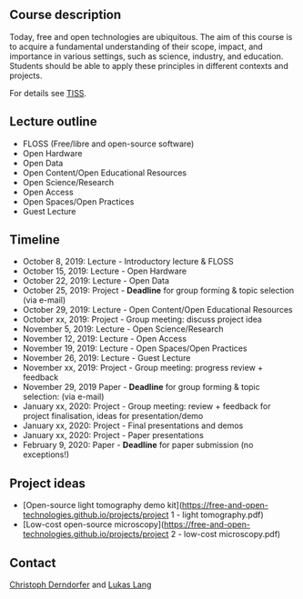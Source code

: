 ## Course description

Today, free and open technologies are ubiquitous. The aim of this course is to acquire a fundamental understanding of their scope, impact, and importance in various settings, such as science, industry, and education. Students should be able to apply these principles in different contexts and projects.

For details see [TISS](https://tiss.tuwien.ac.at/course/courseDetails.xhtml?dswid=1940&dsrid=754&semester=2019W&courseNr=193067).

## Lecture outline

* FLOSS (Free/libre and open-source software)
* Open Hardware
* Open Data
* Open Content/Open Educational Resources
* Open Science/Research
* Open Access
* Open Spaces/Open Practices
* Guest Lecture

## Timeline

* October 8, 2019: Lecture - Introductory lecture & FLOSS
* October 15, 2019: Lecture - Open Hardware
* October 22, 2019: Lecture - Open Data
* October 25, 2019: Project - **Deadline** for group forming & topic selection (via e-mail)
* October 29, 2019: Lecture - Open Content/Open Educational Resources
* October xx, 2019: Project - Group meeting: discuss project idea
* November 5, 2019: Lecture - Open Science/Research
* November 12, 2019: Lecture - Open Access
* November 19, 2019: Lecture - Open Spaces/Open Practices
* November 26, 2019: Lecture - Guest Lecture
* November xx, 2019: Project - Group meeting: progress review + feedback
* November 29, 2019 Paper - **Deadline** for group forming & topic selection: (via e-mail)
* January xx, 2020: Project - Group meeting: review + feedback for project finalisation, ideas for presentation/demo
* January xx, 2020: Project - Final presentations and demos
* January xx, 2020: Project - Paper presentations
* February 9, 2020: Paper - **Deadline** for paper submission (no exceptions!)

## Project ideas

* [Open-source light tomography demo kit](https://free-and-open-technologies.github.io/projects/project 1 - light tomography.pdf)
* [Low-cost open-source microscopy](https://free-and-open-technologies.github.io/projects/project 2 - low-cost microscopy.pdf)

## Contact

<a href="mailto:christoph.derndorfer@tuwien.ac.at">Christoph Derndorfer</a> and <a href="mailto:lukas.f.lang@tuwien.ac.at">Lukas Lang</a>
